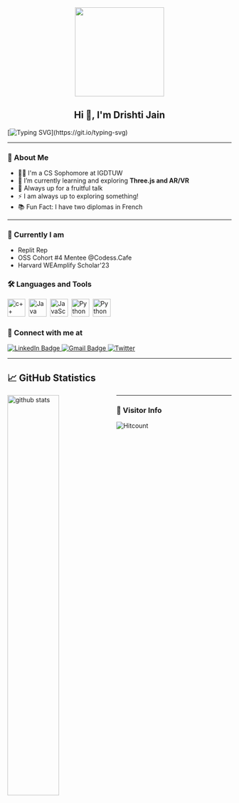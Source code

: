 <div id="header" align="center">
  <img src=https://media.giphy.com/media/du3J3cXyzhj75IOgvA/giphy.gif width="200"/>
</div>

<h2 align="center">Hi 👋, I'm Drishti Jain</h2>

[![Typing SVG](https://readme-typing-svg.herokuapp.com?duration=10000&center=true&vCenter=true&width=800&height=30&lines=Hello+World+!+%2C+Welcome+to+my+Github+page.)](https://git.io/typing-svg)

---
### 👧 About Me

- 👨‍💻 I'm a CS Sophomore at IGDTUW
- 🌱 I’m currently learning and exploring **Three.js and AR/VR**
- 👯 Always up for a fruitful talk
- ⚡ I am always up to exploring something!
- 📚 Fun Fact: I have two diplomas in French

--- 

### 🤩 Currently I am

- Replit Rep
- OSS Cohort #4 Mentee @Codess.Cafe
- Harvard WEAmplify Scholar'23


### :hammer_and_wrench: Languages and Tools 

<div>
    <img src="https://cdn.jsdelivr.net/gh/devicons/devicon/icons/cplusplus/cplusplus-original.svg" alt="c++" width="40" height="40"/>&nbsp;
    <img src="https://cdn.jsdelivr.net/gh/devicons/devicon/icons/java/java-original-wordmark.svg" alt="Java" width="40" height="40"/>&nbsp;
    <img src="https://cdn.jsdelivr.net/gh/devicons/devicon/icons/javascript/javascript-original.svg" alt="JavaScript" width="40" height="40"/>&nbsp;
    <img src="https://cdn.jsdelivr.net/gh/devicons/devicon/icons/python/python-original.svg" alt="Python" width="40" height="40"/>&nbsp;
    <img src="https://cdn.jsdelivr.net/gh/devicons/devicon/icons/python/python-original.svg" alt="Python" width="40" height="40"/>&nbsp;

</div>


### 🔗 Connect with me at 

<div id="badges">
    <a href="https://www.linkedin.com/in/drishti-jain-b5a26b220/">
    <img src="https://img.shields.io/badge/LinkedIn-blue?style=for-the-badge&logo=linkedin&logoColor=white" alt="LinkedIn Badge"/>
    </a>
    <a href="https://mail.google.com/mail/u/0/?fs=1&tf=cm&to=drishtijain2103@gmail.com">
    <img src="https://img.shields.io/badge/Gmail-D14836?style=for-the-badge&logo=gmail&logoColor=white" alt="Gmail Badge"/>
    </a>
    <a href="https://twitter.com/arunimastwt">
    <img title="Twitter" src="https://img.shields.io/badge/Twitter-00ACEE?style=for-the-badge&logo=twitter&logoColor=white"/>
    </a>
</div>

---

## 📈 GitHub Statistics

<img src="https://github-readme-stats.vercel.app/api?username=tinniaru3005&show_icons=true&theme=radical" alt="github stats" width="48%" align="left">

---

### 👀 Visitor Info

![Hitcount](https://komarev.com/ghpvc/?username=Drishti-jain21&color=57bcd9)

